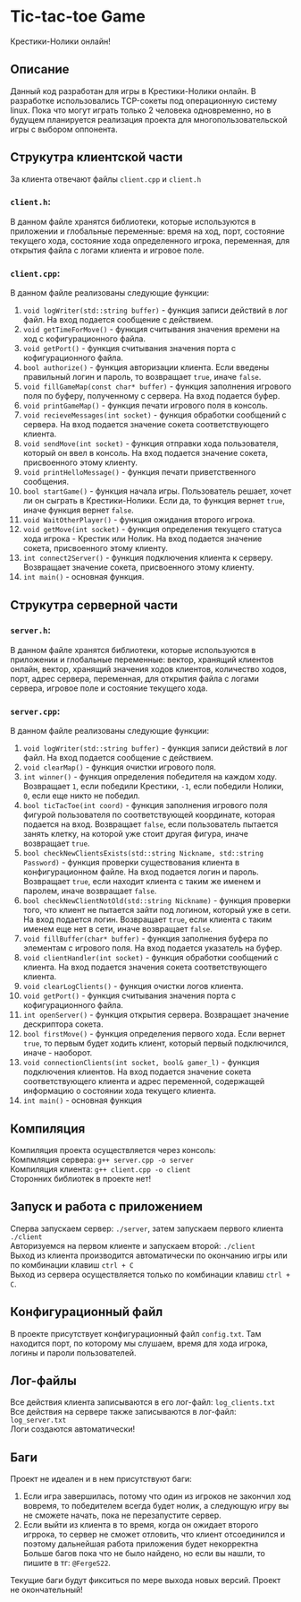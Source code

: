 
# Tic-tac-toe Game
Крестики-Нолики онлайн!
## Описание
Данный код разработан для игры в Крестики-Нолики онлайн. В разработке использовались TCP-сокеты под операционную систему linux. Пока что могут играть только 2 человека одновременно, но в будущем планируется реализация проекта для многопользовательской игры с выбором оппонента.
## Струкутра клиентской части
За клиента отвечают файлы `client.cpp` и `client.h` 
### `client.h`:
В данном файле хранятся библиотеки, которые используются в приложении и глобальные переменные: время на ход, порт, состояние текущего хода, состояние хода определенного игрока, переменная, для открытия файла с логами клиента и игровое поле.
### `client.cpp`:
В данном файле реализованы следующие функции:
1. `void logWriter(std::string buffer)` - функция записи действий в лог файл. На вход подается сообщение с действием. 
2. `void getTimeForMove()` - функция считывания значения времени на ход с кофигурационного файла.
3. `void getPort()` - функция считывания значения порта с кофигурационного файла.
4. `bool authorize()` - функция авторизации клиента. Если введены правильный логин и пароль, то возвращает `true`, иначе `false`.
5. `void fillGameMap(const char* buffer)` - функция заполнения игрового поля по буферу, полученному с сервера. На вход подается буфер.
6. `void printGameMap()` - функция печати игрового поля в консоль.
7. `void recieveMessages(int socket)` - функция обработки сообщений с сервера. На вход подается значение сокета соответствующего клиента.
8. `void sendMove(int socket)` - функция отправки хода пользователя, который он ввел в консоль. На вход подается значение сокета, присвоенного этому клиенту.
9. `void printHelloMessage()` - функция печати приветственного сообщения.
10. `bool startGame()` - функция начала игры. Пользователь решает, хочет ли он сыграть в Крестики-Нолики. Если да, то функция вернет `true`, иначе функция вернет `false`.
11. `void WaitOtherPlayer()` - функция ожидания второго игрока.
12. `void getMove(int socket)` - функция определения текущего статуса хода игрока - Крестик или Нолик. На вход подается значение сокета, присвоенного этому клиенту.
13. `int connect2Server()` - функция подключения клиента к серверу. Возвращает значение сокета, присвоенного этому клиенту.
14. `int main()` - основная функция.

## Струкутра серверной части
### `server.h`:
В данном файле хранятся библиотеки, которые используются в приложении и глобальные переменные: вектор, хранящий клиентов онлайн, вектор, хранящий значения ходов клиентов, количество ходов, порт, адрес сервера, переменная, для открытия файла с логами сервера, игровое поле и состояние текущего хода.

### `server.cpp`:
В данном файле реализованы следующие функции:
1. `void logWriter(std::string buffer)` - функция записи действий в лог файл. На вход подается сообщение с действием. 
2.  `void clearMap()` - функция очистки игрового поля.
3. `int winner()` - функция определения победителя на каждом ходу. Возвращает `1`, если победили Крестики, `-1`, если победили Нолики, `0`, если еще никто не победил.
4. `bool ticTacToe(int coord)` - функция заполнения игрового поля фигурой пользователя по соответствующей координате, которая подается на вход. Возвращает `false`, если пользователь пытается занять клетку, на которой уже стоит другая фигура, иначе возвращает `true`.
5. `bool checkNewClientsExists(std::string Nickname, std::string Password)` - функция проверки существования клиента в конфигурационном файле. На вход подается логин и пароль. Возвращает `true`, если находит клиента с таким же именем и паролем, иначе возвращает `false`.
6. `bool checkNewClientNotOld(std::string Nickname)` - функция проверки того, что клиент не пытается зайти под логином, который уже в сети. На вход подается логин. Возвращает `true`, если клиента с таким именем еще нет в сети, иначе возвращает `false`.
7. `void fillBuffer(char* buffer)` - функция заполнения буфера по элементам с игрового поля. На вход подается указатель на буфер.
8. `void clientHandler(int socket)` - функция обработки сообщений с клиента. На вход подается значения сокета соответствующего клиента.
9. `void clearLogClients()` - функция очистки логов клиента.
10. `void getPort()` - функция считывания значения порта с кофигурационного файла.
11. `int openServer()` - функция открытия сервера. Возвращает значение дескриптора сокета.
12. `bool firstMove()` - функция определения первого хода. Если вернет `true`, то первым будет ходить клиент, который первый подключился, иначе - наоборот.
13. `void connectionClients(int socket, bool& gamer_l)` - функция подключения клиентов. На вход подается значение сокета соответствующего клиента и адрес переменной, содержащей информацию о состоянии хода текущего клиента.
14. `int main()` - основная функция 
## Компиляция
Компиляция проекта осуществляется через консоль: \
Компмляция сервера: `g++ server.cpp -o server` \
Компиляция клиента: `g++ client.cpp -o client` \
Сторонних библиотек в проекте нет!
## Запуск и работа с приложением

Сперва запускаем сервер: `./server`, затем запускаем первого клиента `./client` \
Авторизуемся на первом клиенте и запускаем второй: `./client` \
Выход из клиента производится автоматически по окончанию игры или по комбинации клавиш `ctrl + C` \
Выход из сервера осуществляется только по комбинации клавиш `ctrl + C`.
## Конфигурационный файл
В проекте присутствует конфигурационный файл `config.txt`. Там находится порт, по которому мы слушаем, время для хода игрока, логины и пароли пользователей.

## Лог-файлы
Все действия клиента записываются в его лог-файл: `log_clients.txt` \
Все действия на сервере также записываются в лог-файл: `log_server.txt`\
Логи создаются автоматически!

## Баги
Проект не идеален и в нем присутствуют баги: 
1. Если игра завершилась, потому что один из игроков не закончил ход вовремя, то победителем всегда будет нолик, а следующую игру вы не сможете начать, пока не перезапустите сервер.
2. Если выйти из клиента в то время, когда он ожидает второго игррока, то сервер не сможет отловить, что клиент отсоединился и поэтому дальнейшая работа приложения будет некорректна 
\
Больше багов пока что не было найдено, но если вы нашли, то пишите в тг: `@FergeS22`. 

Текущие баги будут фикситься по мере выхода новых версий. Проект не окончательный!

